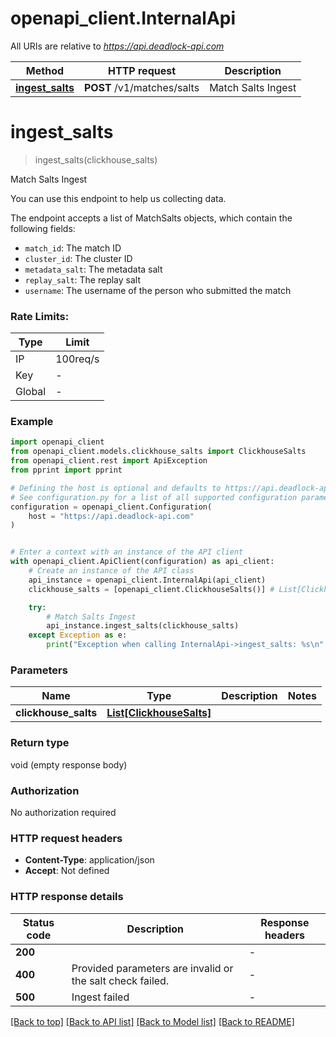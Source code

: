 # openapi_client.InternalApi

All URIs are relative to *https://api.deadlock-api.com*

Method | HTTP request | Description
------------- | ------------- | -------------
[**ingest_salts**](InternalApi.md#ingest_salts) | **POST** /v1/matches/salts | Match Salts Ingest


# **ingest_salts**
> ingest_salts(clickhouse_salts)

Match Salts Ingest


You can use this endpoint to help us collecting data.

The endpoint accepts a list of MatchSalts objects, which contain the following fields:

- `match_id`: The match ID
- `cluster_id`: The cluster ID
- `metadata_salt`: The metadata salt
- `replay_salt`: The replay salt
- `username`: The username of the person who submitted the match

### Rate Limits:
| Type | Limit |
| ---- | ----- |
| IP | 100req/s |
| Key | - |
| Global | - |
    

### Example


```python
import openapi_client
from openapi_client.models.clickhouse_salts import ClickhouseSalts
from openapi_client.rest import ApiException
from pprint import pprint

# Defining the host is optional and defaults to https://api.deadlock-api.com
# See configuration.py for a list of all supported configuration parameters.
configuration = openapi_client.Configuration(
    host = "https://api.deadlock-api.com"
)


# Enter a context with an instance of the API client
with openapi_client.ApiClient(configuration) as api_client:
    # Create an instance of the API class
    api_instance = openapi_client.InternalApi(api_client)
    clickhouse_salts = [openapi_client.ClickhouseSalts()] # List[ClickhouseSalts] | 

    try:
        # Match Salts Ingest
        api_instance.ingest_salts(clickhouse_salts)
    except Exception as e:
        print("Exception when calling InternalApi->ingest_salts: %s\n" % e)
```



### Parameters


Name | Type | Description  | Notes
------------- | ------------- | ------------- | -------------
 **clickhouse_salts** | [**List[ClickhouseSalts]**](ClickhouseSalts.md)|  | 

### Return type

void (empty response body)

### Authorization

No authorization required

### HTTP request headers

 - **Content-Type**: application/json
 - **Accept**: Not defined

### HTTP response details

| Status code | Description | Response headers |
|-------------|-------------|------------------|
**200** |  |  -  |
**400** | Provided parameters are invalid or the salt check failed. |  -  |
**500** | Ingest failed |  -  |

[[Back to top]](#) [[Back to API list]](../README.md#documentation-for-api-endpoints) [[Back to Model list]](../README.md#documentation-for-models) [[Back to README]](../README.md)


